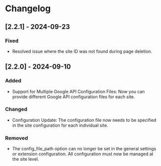 # Changelog

## [2.2.1] - 2024-09-23

### Fixed

- Resolved issue where the site ID was not found during page deletion.

## [2.2.0] - 2024-09-10

### Added

- Support for Multiple Google API Configuration Files: Now you can provide different Google API configuration files for each site.

### Changed

- Configuration Update: The configuration file now needs to be specified in the site configuration for each individual site.

### Removed

- The config_file_path option can no longer be set in the general settings or extension configuration. All configuration must now be managed at the site level.
